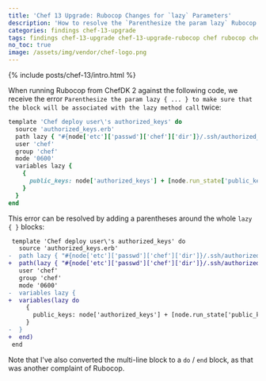 ```yaml
---
title: 'Chef 13 Upgrade: Rubocop Changes for `lazy` Parameters'
description: 'How to resolve the `Parenthesize the param lazy` Rubocop error when upgrading your cookbook to Chef 13.'
categories: findings chef-13-upgrade
tags: findings chef-13-upgrade chef-13-upgrade-rubocop chef rubocop chef-13 rubocop-0-49
no_toc: true
image: /assets/img/vendor/chef-logo.png
---
```

{% include posts/chef-13/intro.html %}

When running Rubocop from ChefDK 2 against the following code, we receive the error `Parenthesize the param lazy { ... } to make sure that the block will be associated with the lazy method call` twice:

```ruby
template 'Chef deploy user\'s authorized_keys' do
  source 'authorized_keys.erb'
  path lazy { "#{node['etc']['passwd']['chef']['dir']}/.ssh/authorized_keys" }
  user 'chef'
  group 'chef'
  mode '0600'
  variables lazy {
    {
      public_keys: node['authorized_keys'] + [node.run_state['public_key/deploy']]
    }
  }
end
```

This error can be resolved by adding a parentheses around the whole `lazy { }` blocks:

```diff
 template 'Chef deploy user\'s authorized_keys' do
   source 'authorized_keys.erb'
-  path lazy { "#{node['etc']['passwd']['chef']['dir']}/.ssh/authorized_keys" }
+  path(lazy { "#{node['etc']['passwd']['chef']['dir']}/.ssh/authorized_keys" })
   user 'chef'
   group 'chef'
   mode '0600'
-  variables lazy {
+  variables(lazy do
     {
       public_keys: node['authorized_keys'] + [node.run_state['public_key/deploy']]
     }
-  }
+  end)
 end
```

Note that I've also converted the multi-line block to a `do` / `end` block, as that was another complaint of Rubocop.
